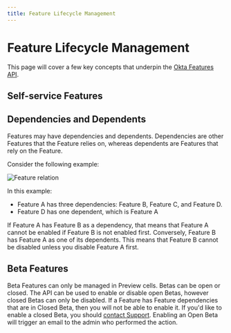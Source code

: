 ```yaml
---
title: Feature Lifecycle Management
---
```


# Feature Lifecycle Management

This page will cover a few key concepts that underpin the [Okta Features API](/docs/reference/api/features/).

## Self-service Features



## Dependencies and Dependents

Features may have dependencies and dependents. Dependencies are other Features that the Feature relies on, whereas dependents are Features that rely on the Feature.

Consider the following example:

![Feature relation](/img/feature-relation.png "Feature dependency diagram")

<!-- Source for image. Generated using http://www.plantuml.com/plantuml/uml/

@startuml
skinparam monochrome true

object "Feature A" as featA
object "Feature B" as featB
object "Feature C" as featC
object "Feature D" as featD

featA <-- featB
featA <-- featC
featA <-- featD
@enduml

-->

In this example:
* Feature A has three dependencies: Feature B, Feature C, and Feature D.
* Feature D has one dependent, which is Feature A

If Feature A has Feature B as a dependency, that means that Feature A cannot be enabled if Feature B is not enabled first. Conversely, Feature B has Feature A as one of its dependents. This means that Feature B cannot be disabled unless you disable Feature A first.

## Beta Features

Beta Features can only be managed in Preview cells. Betas can be open or closed.  The API can be used to enable or disable open Betas, however closed Betas can only be disabled. If a Feature has Feature dependencies that are in Closed Beta, then you will not be able to enable it. If you'd like to enable a closed Beta, you should [contact Support](mailto:support@okta.com). Enabling an Open Beta will trigger an email to the admin who performed the action.
